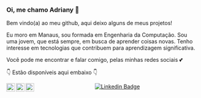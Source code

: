 
### Oi, me chamo Adriany :raising_hand: 

Bem vindo(a) ao meu github, aqui deixo alguns de meus projetos!
<p>Eu moro em Manaus, sou formada em Engenharia da Computação. Sou uma jovem, que está sempre, em busca de aprender coisas novas. Tenho interesse em tecnologias que contribuem para aprendizagem significativa. 

Você pode me encontrar e falar comigo, pelas minhas redes sociais 💕 

:point_down: Estão disponíveis aqui embaixo :point_down:

<center>

[![Linkedin Badge](https://img.shields.io/badge/-LinkedIn-blue?style=flat-square&logo=Linkedin&logoColor=white&link=https://www.linkedin.com/in/adrianysouzaa/)](https://www.linkedin.com/in/adrianysouzaa) <a target="_blank" href="https://www.instagram.com/adrianysouzaa/">
  <img align="left" alt="Instagram" width="22px" src="https://cdn.jsdelivr.net/npm/simple-icons@v3/icons/instagram.svg" />
 </a>
<a target="_blank" href="mailto:adrianysouzaa@gmail.com">
  <img align="left" alt="Gmail" width="22px" src="https://cdn.jsdelivr.net/npm/simple-icons@v3/icons/gmail.svg" />
</a> 
<a target="_blank" href="https://fb.com/adrianysouzaa">
  <img align="left" alt="Facebook" width="22px" src="https://cdn.jsdelivr.net/npm/simple-icons@v3/icons/facebook.svg" />
</a> 

 </center>
